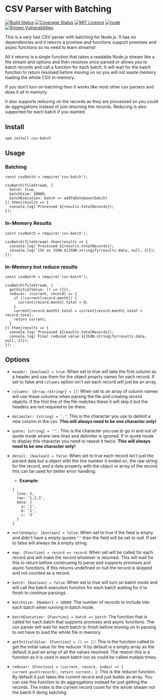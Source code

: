 # CSV Parser with Batching

[![Build Status](https://travis-ci.org/jtwebman/csv-batch.svg?branch=master)](https://travis-ci.org/jtwebman/csv-batch)
[![Coverage Status](https://coveralls.io/repos/github/jtwebman/csv-batch/badge.svg?branch=master)](https://coveralls.io/github/jtwebman/csv-batch?branch=master)
[![MIT Licence](https://badges.frapsoft.com/os/mit/mit.svg?v=103)](https://opensource.org/licenses/mit-license.php)
[![node](https://img.shields.io/node/v/csv-batch.svg)](https://www.npmjs.org/package/csv-batch)
[![Known Vulnerabilities](https://snyk.io/test/github/jtwebman/csv-batch/badge.svg)](https://snyk.io/test/github/jtwebman/csv-batch)

This is a very fast CSV parser with batching for Node.js. It has no dependencies and it returns a promise and functions support promises and async functions so no need to learn streams!

All it returns is a single function that takes a readable Node.js stream like a file stream and options and then resolves once parsed or
allows you to batch records and call a function for each batch. It will wait for the batch function to return resolved before moving on
so you will not waste memory loading the whole CSV in-memory.

If you don't turn on batching then it works like most other csv parsers and does it all in memory.

It also supports reducing on the records as they are processed so you could do aggregations instead of just returning the records. Reducing is also supported for each batch if you wanted.

## Install

```
npm install csv-batch
```

## Usage

### Batching

```
const csvBatch = require('csv-batch');

csvBatch(fileStream, {
  batch: true,
  batchSize: 10000,
  batchExecution: batch => addToDatabase(batch)
}).then(results => {
  console.log(`Processed ${results.totalRecords});
});
```

### In-Memory Results

```
const csvBatch = require('csv-batch');

csvBatch(fileStream).then(results => {
  console.log(`Processed ${results.totalRecords});
  console.log(`CSV as JSON ${JSON.stringify(results.data, null, 2)});
});
```

### In-Memory but reduce results

```
const csvBatch = require('csv-batch');

csvBatch(fileStream, {
  getInitialValue: () => ({}),
  reducer: (current, record) => {
    if (!current[record.month]) {
      current[record.month].total = 0;
    }
    current[record.month].total = current[record.month].total + record.total;
    return current;
  }
}).then(results => {
  console.log(`Processed ${results.totalRecords});
  console.log(`Final reduced value ${JSON.stringify(results.data, null, 2)});
});
```

## Options

- `header: {boolean} = true`: When set to true will take the first column as a header and use them for the object proprty names for each record. If set to false and `columns` option isn't set each record will just be an array.

- `columns: {Array.<String>} = []`: When set to an array of column names will use these columns when parsing the file and creating record objects. If the first line of the file matches these it will skip it but the headers are not required to be there.

- `delimiter: {string} = ','`: This is the character you use to delimit a new column in the csv. **This will always need to be one character only!**

- `quote: {string} = '"'`: This is the character you use to go in and out of quote mode where new lines and delimiter is ignored. If in quote mode to display this character you need to repeat it twice. **This will always need to be one character only!**

- `detail: {boolean} = false`: When set to true each record isn't just the parsed data but a object with the line number it ended on, the raw string for the record, and a data property with the object or array of the record. this can be used for better error handling.

  - **Example:**

  ```
  {
    line: 2,
    raw: '1,2,3',
    data: {
      a: '1',
      b: '2',
      c: '3'
    }
  }
  ```

- `nullOnEmpty: {boolean} = false`: When set to true if the field is empty and didn't have a empty quotes `""` then the field will be set to null. If set to false will always be a empty string.

- `map: {Function} = record => record`: When set will be called for each record and will make the record whatever is returned. This will wait for this to return before continueing to parse and supports promises and async functions. If this returns undefined or null the record is skipped and not counted as a record.

- `batch: {boolean} = false`: When set to true will turn on batch mode and will call the batch execution function for each batch waiting for it to finish to continue parsings.

- `batchSize: {Number} = 10000`: The number of records to include into each batch when running in batch mode.

- `batchExecution: {Function} = batch => batch`: The function that is called for each batch that supports promises and async functions. The csv parser will wait for each batch to finish before moving on in parsing to not have to load the whole file in memory.

- `getInitialValue: {Function} = () => []`: This is the function called to get the initial value for the reducer. It by default is a empty array as the default is just an array of all the values resolved. The reason this is a function as it is used in each batch too so could be called mutiple times.

- `reducer: {Function} = (current, record, index) => { current.push(record); return current; }`: This is the reducer function. By default it just takes the current record and just builds an array. You can use this function to do aggregations instead for just getting the records. The index is the current record count for the whole stream not the batch if doing batching
